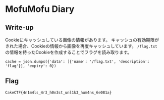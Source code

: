 # MofuMofu Diary

## Write-up

Cookieにキャッシュしている画像の情報があります。
キャッシュの有効期限がきれた場合、Cookieの情報から画像を再度キャッシュしています。
`/flag.txt`の情報を持ったCookieを作成することでフラグを読み取ります。

```
cache = json.dumps({'data': [{'name': '/flag.txt', 'description': 'flag'}], 'expiry': 0})
```

## Flag

`CakeCTF{4n1m4ls_4r3_h0n3st_unl1k3_hum4ns_6e081a}`
